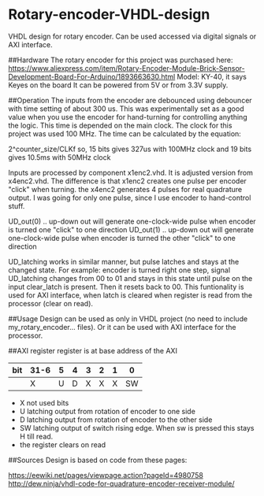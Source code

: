 # Rotary-encoder-VHDL-design
VHDL design for rotary encoder. Can be used accessed via digital signals or AXI interface.

##Hardware
The rotary encoder for this project was purchased here:
https://www.aliexpress.com/item/Rotary-Encoder-Module-Brick-Sensor-Development-Board-For-Arduino/1893663630.html
Model: KY-40, it says Keyes on the board
It can be powered from 5V or from 3.3V supply.

##Operation
The inputs from the encoder are debounced using debouncer with time setting of about 300 us. This was experimentally set as a good value when you use the encoder for hand-turning for controlling anything the logic. This time is depended on the main clock. The clock for this project was used 100 MHz. The time can be calculated by the equation:

2^counter_size/CLKf
so, 15 bits gives 327us with 100MHz clock and 19 bits gives 10.5ms with 50MHz clock

Inputs are processed by component x1enc2.vhd. It is adjusted version from x4enc2.vhd. The difference is that x1enc2 creates one pulse per encoder "click" when turning. the x4enc2 generates 4 pulses for real quadrature output. 
I was going for only one pulse, since I use encoder to hand-control stuff.

UD_out(0) .. up-down out will generate one-clock-wide pulse when encoder is turned one "click" to one direction
UD_out(1) .. up-down out will generate one-clock-wide pulse when encoder is turned the other "click" to one direction

UD_latching works in similar manner, but pulse latches and stays at the changed state. For example: encoder is turned right one step, signal UD_latching changes from 00 to 01 and stays in this state until pulse on the input clear_latch is present. Then it resets back to 00. This funtionality is used for AXI interface, when latch is cleared when register is read from the processor (clear on read).

##Usage
Design can be used as only in VHDL project (no need to include my_rotary_encoder... files). Or it can be used with AXI interface for the processor.

##AXI register
register is at base address of the AXI

bit|31-6|5|4|3|2|1|0
---|---|---|---|---|---|---|---
||X|U|D|X|X|X|SW

* X not used bits
* U	latching output from rotation of encoder to one side
* D	latching output from rotation of encoder to the other side
* SW	latching output of switch rising edge. When sw is pressed this stays H till read. 
*	the register clears on read

##Sources
Design is based on code from these pages:

https://eewiki.net/pages/viewpage.action?pageId=4980758
http://dew.ninja/vhdl-code-for-quadrature-encoder-receiver-module/

